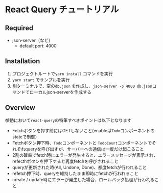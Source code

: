 # React Query チュートリアル

## Required
- json-server（など）
  - default port: 4000

## Installation
1. プロジェクトルートで`yarn install` コマンドを実行
2. `yarn start` でサンプルを実行
3. 別ターミナルで、空の`db.json` を作成し、`json-server -p 4000 db.json`コマンドでローカルjson-serverを作成する

## Overview
挙動において`react-query`の特筆すべきポイントは以下となります
- Fetchボタンを押す前にはGETしないこと(enableは`Todo`コンポーネントのstateで制御)
- Fetchボタン押下時、`Todo`コンポーネントと `TodoCount`コンポーネントでそれぞれqueryを呼び出すが、サーバーへの通信は一度だけ起こること
- 2割の確率でfetch時にエラーが発生すると、エラーメッセージが表示され、refecthボタンを押下すると再度fetchを呼びされること
- queryが更新された時(All, Undone, Done)、都度fetchが行われること
- refetch押下時、queryを維持したまま即時にfetchが行われること
- create / update時にエラーが発生した場合、ロールバック処理が行われること
